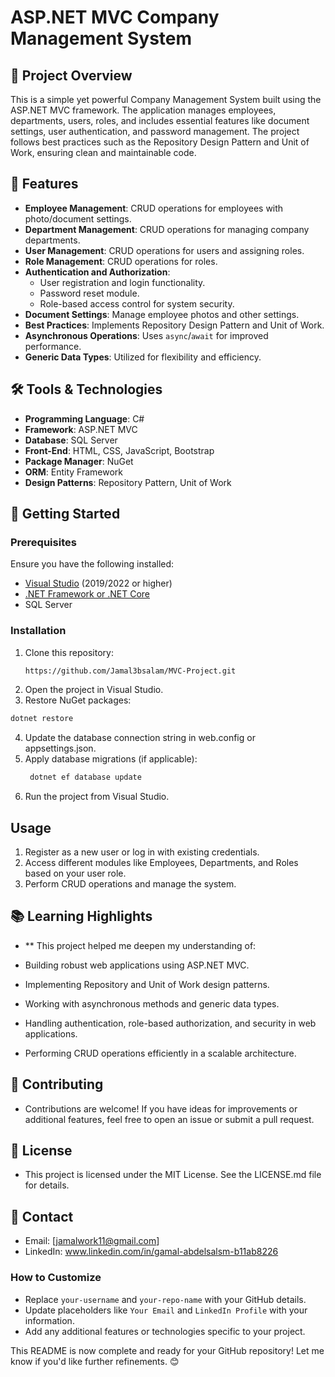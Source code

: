 # ASP.NET MVC Company Management System  

## 📌 Project Overview  
This is a simple yet powerful Company Management System built using the ASP.NET MVC framework. The application manages employees, departments, users, roles, and includes essential features like document settings, user authentication, and password management. The project follows best practices such as the Repository Design Pattern and Unit of Work, ensuring clean and maintainable code.  

## 🌟 Features  
- **Employee Management**: CRUD operations for employees with photo/document settings.  
- **Department Management**: CRUD operations for managing company departments.  
- **User Management**: CRUD operations for users and assigning roles.  
- **Role Management**: CRUD operations for roles.  
- **Authentication and Authorization**:  
  - User registration and login functionality.  
  - Password reset module.  
  - Role-based access control for system security.  
- **Document Settings**: Manage employee photos and other settings.  
- **Best Practices**: Implements Repository Design Pattern and Unit of Work.  
- **Asynchronous Operations**: Uses `async`/`await` for improved performance.  
- **Generic Data Types**: Utilized for flexibility and efficiency.  

## 🛠️ Tools & Technologies  
- **Programming Language**: C#  
- **Framework**: ASP.NET MVC  
- **Database**: SQL Server  
- **Front-End**: HTML, CSS, JavaScript, Bootstrap  
- **Package Manager**: NuGet  
- **ORM**: Entity Framework  
- **Design Patterns**: Repository Pattern, Unit of Work  

## 🚀 Getting Started  

### Prerequisites  
Ensure you have the following installed:  
- [Visual Studio](https://visualstudio.microsoft.com/) (2019/2022 or higher)  
- [.NET Framework or .NET Core](https://dotnet.microsoft.com/)  
- SQL Server  

### Installation  
1. Clone this repository:  
   ```bash  
   https://github.com/Jamal3bsalam/MVC-Project.git

2. Open the project in Visual Studio.
3. Restore NuGet packages:
  ```bash
  dotnet restore
  ```
4. Update the database connection string in web.config or appsettings.json.
5. Apply database migrations (if applicable):
   ```bash
    dotnet ef database update  
   ```
6. Run the project from Visual Studio.

## Usage
1. Register as a new user or log in with existing credentials.
2. Access different modules like Employees, Departments, and Roles based on your user role.
3. Perform CRUD operations and manage the system.

## 📚 Learning Highlights
- ** This project helped me deepen my understanding of:

-  Building robust web applications using ASP.NET MVC.
-  Implementing Repository and Unit of Work design patterns.
-  Working with asynchronous methods and generic data types.
-  Handling authentication, role-based authorization, and security in web applications.
-  Performing CRUD operations efficiently in a scalable architecture.


## 🤝 Contributing
  - Contributions are welcome! If you have ideas for improvements or additional features, feel free to open an issue or submit a pull request.

## 📝 License
  - This project is licensed under the MIT License. See the LICENSE.md file for details.

## 📧 Contact
  - Email: [jamalwork11@gmail.com]
  - LinkedIn: www.linkedin.com/in/gamal-abdelsalsm-b11ab8226


### How to Customize  
- Replace `your-username` and `your-repo-name` with your GitHub details.  
- Update placeholders like `Your Email` and `LinkedIn Profile` with your information.  
- Add any additional features or technologies specific to your project.  

This README is now complete and ready for your GitHub repository! Let me know if you'd like further refinements. 😊



